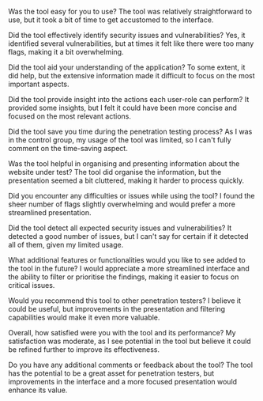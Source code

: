 Was the tool easy for you to use?
The tool was relatively straightforward to use, but it took a bit of time to get accustomed to the interface.

Did the tool effectively identify security issues and vulnerabilities?
Yes, it identified several vulnerabilities, but at times it felt like there were too many flags, making it a bit overwhelming.

Did the tool aid your understanding of the application?
To some extent, it did help, but the extensive information made it difficult to focus on the most important aspects.

Did the tool provide insight into the actions each user-role can perform?
It provided some insights, but I felt it could have been more concise and focused on the most relevant actions.

Did the tool save you time during the penetration testing process?
As I was in the control group, my usage of the tool was limited, so I can't fully comment on the time-saving aspect.

Was the tool helpful in organising and presenting information about the website under test?
The tool did organise the information, but the presentation seemed a bit cluttered, making it harder to process quickly.

Did you encounter any difficulties or issues while using the tool?
I found the sheer number of flags slightly overwhelming and would prefer a more streamlined presentation.

Did the tool detect all expected security issues and vulnerabilities?
It detected a good number of issues, but I can't say for certain if it detected all of them, given my limited usage.

What additional features or functionalities would you like to see added to the tool in the future?
I would appreciate a more streamlined interface and the ability to filter or prioritise the findings, making it easier to focus on critical issues.

Would you recommend this tool to other penetration testers?
I believe it could be useful, but improvements in the presentation and filtering capabilities would make it even more valuable.

Overall, how satisfied were you with the tool and its performance?
My satisfaction was moderate, as I see potential in the tool but believe it could be refined further to improve its effectiveness.

Do you have any additional comments or feedback about the tool?
The tool has the potential to be a great asset for penetration testers, but improvements in the interface and a more focused presentation would enhance its value.
